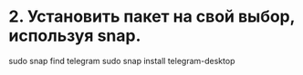 



# 2. Установить пакет на свой выбор, используя snap.

sudo snap find telegram
sudo snap install telegram-desktop
